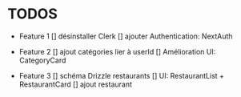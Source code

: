 # TODOS

- Feature 1
  [] désinstaller Clerk
  [] ajouter Authentication: NextAuth

- Feature 2
  [] ajout catégories lier à userId
  [] Amélioration UI: CategoryCard

- Feature 3
  [] schéma Drizzle restaurants
  [] UI: RestaurantList + RestaurantCard
  [] ajout restaurant
